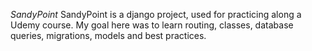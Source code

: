 *SandyPoint*
SandyPoint is a django project, used for practicing along a Udemy course. My goal here was to learn routing, classes, database queries, migrations, models and best practices.
